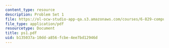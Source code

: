 ```yaml
---
content_type: resource
description: Problem Set 1
file: https://ol-ocw-studio-app-qa.s3.amazonaws.com/courses/6-829-computer-networks-fall-2002/b135037a10dda856fcbe4ee7bd12946d_ps1.pdf
file_type: application/pdf
resourcetype: Document
title: ps1.pdf
uid: b135037a-10dd-a856-fcbe-4ee7bd12946d
---
```

